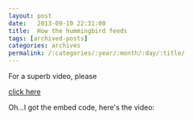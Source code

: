 ```yaml
---
layout: post
date:	2013-09-10 22:31:00
title:  How the hummingbird feeds
tags: [archived-posts]
categories: archives
permalink: /:categories/:year/:month/:day/:title/
---
```

For a superb video, please 


<a href="http://player.vimeo.com/video/68897592"> click here </a>

Oh...I got the embed code, here's the video:


<lj-embed id="1037"/>
